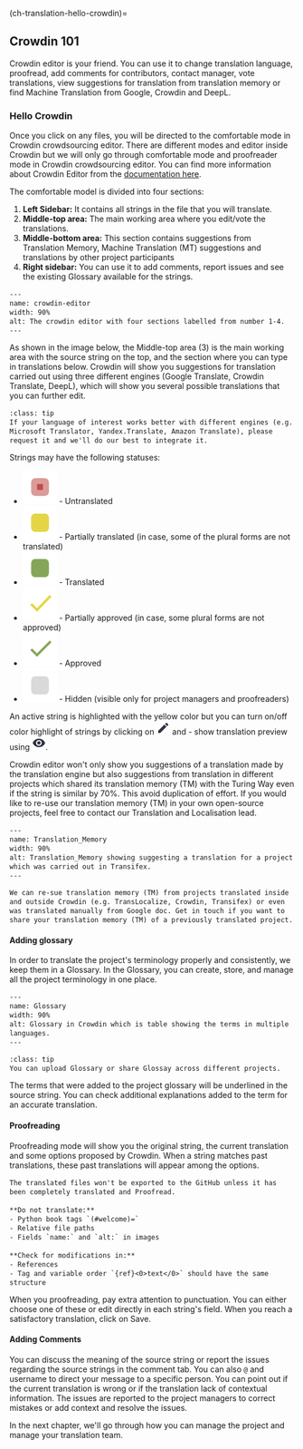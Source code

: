(ch-translation-hello-crowdin)=

## Crowdin 101

Crowdin editor is your friend. You can use it to change translation language, proofread, add comments for contributors, contact manager, vote translations, view suggestions for translation from translation memory or find Machine Translation from Google, Crowdin and DeepL.

### Hello Crowdin

Once you click on any files, you will be directed to the comfortable mode in Crowdin crowdsourcing editor. There are different modes and editor inside Crowdin but we will only go through comfortable mode and proofreader mode in Crowdin crowdsourcing editor. You can find more information about Crowdin Editor from the [documentation here](https://support.crowdin.com/enterprise/getting-started-for-translators/).

The comfortable model is divided into four sections:
1. **Left Sidebar:** It contains all strings in the file that you will translate.
2. **Middle-top area:** The main working area where you edit/vote the translations.
3. **Middle-bottom area:** This section contains suggestions from Translation Memory, Machine Translation (MT) suggestions and translations by other project participants
4. **Right sidebar:** You can use it to add comments, report issues and see the existing Glossary available for the strings.


```{figure} ../../figures/crowdin-editor.png
---
name: crowdin-editor
width: 90%
alt: The crowdin editor with four sections labelled from number 1-4.
---
```  

As shown in the image below, the Middle-top area (3) is the main working area with the source string on the top, and the section where you can type in translations below. Crowdin will show you suggestions for translation carried out using three different engines (Google Translate, Crowdin Translate, DeepL), which will show you several possible translations that you can further edit.

```{admonition} Add New Language
:class: tip
If your language of interest works better with different engines (e.g. Microsoft Translator, Yandex.Translate, Amazon Translate), please request it and we'll do our best to integrate it.  
```
Strings may have the following statuses:

- ![icons](../../figures/icons/untranslated_icon.png) - Untranslated
- ![icons](../../figures/icons/partially_translated_icon.png) - Partially translated (in case, some of the plural forms are not translated)
- ![icons](../../figures/icons/translated_icon.png) - Translated
- ![icons](../../figures/icons/partially_approved_icon.png) - Partially approved (in case, some plural forms are not approved)
- ![icons](../../figures/icons/approved_icon.png) - Approved
- ![icons](../../figures/icons/hidden_icon.png) - Hidden (visible only for project managers and proofreaders)

An active string is highlighted with the yellow color but you can turn on/off color highlight of strings by clicking on ![icons](../../figures/icons/preview_filter.png) and  - show translation preview using ![icons](../../figures/icons/eye.png).

Crowdin editor won't only show you suggestions of a translation made by the translation engine but also suggestions from translation in different projects which shared its translation memory (TM) with the Turing Way even if the string is similar by 70%.
This avoid duplication of effort. If you would like to re-use our translation memory (TM) in your own open-source projects, feel free to contact our Translation and Localisation lead.  

```{figure} ../../figures/Translation_Memory.gif
---
name: Translation_Memory
width: 90%
alt: Translation_Memory showing suggesting a translation for a project which was carried out in Transifex.
---
```  

```{important}
We can re-sue translation memory (TM) from projects translated inside and outside Crowdin (e.g. TransLocalize, Crowdin, Transifex) or even was translated manually from Google doc. Get in touch if you want to share your translation memory (TM) of a previously translated project.
```

#### Adding glossary

In order to translate the project's terminology properly and consistently, we keep them in a Glossary. In the Glossary, you can create, store, and manage all the project terminology in one place.

```{figure} ../../figures/Glossary.png
---
name: Glossary
width: 90%
alt: Glossary in Crowdin which is table showing the terms in multiple languages.
---
```  

```{admonition} Tip
:class: tip
You can upload Glossary or share Glossay across different projects.
```
The terms that were added to the project glossary will be underlined in the source string. You can check additional explanations added to the term for an accurate translation.


#### Proofreading

Proofreading mode will show you the original string, the current translation and some options proposed by Crowdin. When a string matches past translations, these past translations will appear among the options.

```{warning}
The translated files won't be exported to the GitHub unless it has been completely translated and Proofread.

**Do not translate:**
- Python book tags `(#welcome)=`
- Relative file paths
- Fields `name:` and `alt:` in images

**Check for modifications in:**
- References
- Tag and variable order `{ref}<0>text</0>` should have the same structure
```
When you proofreading, pay extra attention to punctuation. You can either choose one of these or edit directly in each string's field. When you reach a satisfactory translation, click on Save.


#### Adding Comments

You can discuss the meaning of the source string or report the issues regarding the source strings in the comment tab. You can also `@` and username to direct your message to a specific person. You can point out if the current translation is wrong or if the translation lack of contextual information. The issues are reported to the project managers to correct mistakes or add context and resolve the issues.

In the next chapter, we'll go through how you can manage the project and manage your translation team.
